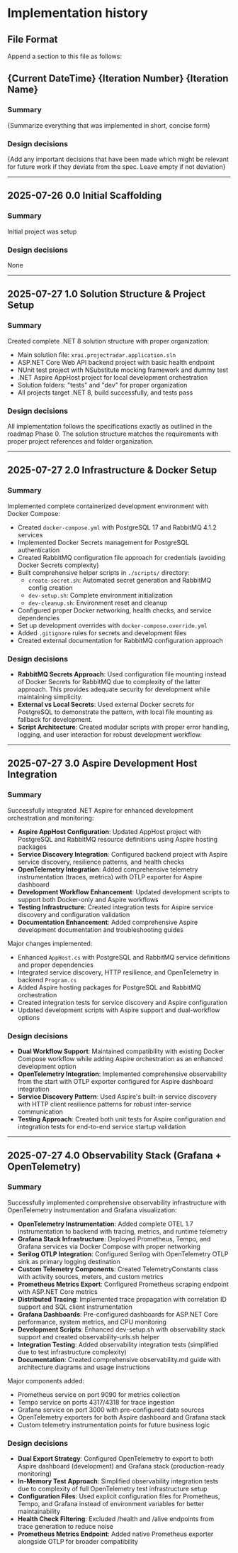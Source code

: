 # Implementation history

## File Format

Append a section to this file as follows:

## {Current DateTime} {Iteration Number} {Iteration Name}

### Summary

{Summarize everything that was implemented in short, concise form}

### Design decisions

{Add any important decisions that have been made which might be relevant for future work if they deviate from the spec. Leave empty if not deviation}

---

## 2025-07-26 0.0 Initial Scaffolding

### Summary

Initial project was setup

### Design decisions

None

---

## 2025-07-27 1.0 Solution Structure & Project Setup

### Summary

Created complete .NET 8 solution structure with proper organization:
- Main solution file: `xrai.projectradar.application.sln`
- ASP.NET Core Web API backend project with basic health endpoint
- NUnit test project with NSubstitute mocking framework and dummy test
- .NET Aspire AppHost project for local development orchestration
- Solution folders: "tests" and "dev" for proper organization
- All projects target .NET 8, build successfully, and tests pass

### Design decisions

All implementation follows the specifications exactly as outlined in the roadmap Phase 0. The solution structure matches the requirements with proper project references and folder organization.

---

## 2025-07-27 2.0 Infrastructure & Docker Setup

### Summary

Implemented complete containerized development environment with Docker Compose:
- Created `docker-compose.yml` with PostgreSQL 17 and RabbitMQ 4.1.2 services
- Implemented Docker Secrets management for PostgreSQL authentication
- Created RabbitMQ configuration file approach for credentials (avoiding Docker Secrets complexity)
- Built comprehensive helper scripts in `./scripts/` directory:
  - `create-secret.sh`: Automated secret generation and RabbitMQ config creation
  - `dev-setup.sh`: Complete environment initialization
  - `dev-cleanup.sh`: Environment reset and cleanup
- Configured proper Docker networking, health checks, and service dependencies
- Set up development overrides with `docker-compose.override.yml`
- Added `.gitignore` rules for secrets and development files
- Created external documentation for RabbitMQ configuration approach

### Design decisions

- **RabbitMQ Secrets Approach**: Used configuration file mounting instead of Docker Secrets for RabbitMQ due to complexity of the latter approach. This provides adequate security for development while maintaining simplicity.
- **External vs Local Secrets**: Used external Docker secrets for PostgreSQL to demonstrate the pattern, with local file mounting as fallback for development.
- **Script Architecture**: Created modular scripts with proper error handling, logging, and user interaction for robust development workflow.

---

## 2025-07-27 3.0 Aspire Development Host Integration

### Summary

Successfully integrated .NET Aspire for enhanced development orchestration and monitoring:
- **Aspire AppHost Configuration**: Updated AppHost project with PostgreSQL and RabbitMQ resource definitions using Aspire hosting packages
- **Service Discovery Integration**: Configured backend project with Aspire service discovery, resilience patterns, and health checks
- **OpenTelemetry Integration**: Added comprehensive telemetry instrumentation (traces, metrics) with OTLP exporter for Aspire dashboard
- **Development Workflow Enhancement**: Updated development scripts to support both Docker-only and Aspire workflows
- **Testing Infrastructure**: Created integration tests for Aspire service discovery and configuration validation
- **Documentation Enhancement**: Added comprehensive Aspire development documentation and troubleshooting guides

Major changes implemented:
- Enhanced `AppHost.cs` with PostgreSQL and RabbitMQ service definitions and proper dependencies
- Integrated service discovery, HTTP resilience, and OpenTelemetry in backend `Program.cs`
- Added Aspire hosting packages for PostgreSQL and RabbitMQ orchestration
- Created integration tests for service discovery and Aspire configuration
- Updated development scripts with Aspire support and dual-workflow options

### Design decisions

- **Dual Workflow Support**: Maintained compatibility with existing Docker Compose workflow while adding Aspire orchestration as an enhanced development option
- **OpenTelemetry Integration**: Implemented comprehensive observability from the start with OTLP exporter configured for Aspire dashboard integration
- **Service Discovery Pattern**: Used Aspire's built-in service discovery with HTTP client resilience patterns for robust inter-service communication
- **Testing Approach**: Created both unit tests for Aspire configuration and integration tests for end-to-end service startup validation

---

## 2025-07-27 4.0 Observability Stack (Grafana + OpenTelemetry)

### Summary

Successfully implemented comprehensive observability infrastructure with OpenTelemetry instrumentation and Grafana visualization:
- **OpenTelemetry Instrumentation**: Added complete OTEL 1.7 instrumentation to backend with tracing, metrics, and runtime telemetry
- **Grafana Stack Infrastructure**: Deployed Prometheus, Tempo, and Grafana services via Docker Compose with proper networking
- **Serilog OTLP Integration**: Configured Serilog with OpenTelemetry OTLP sink as primary logging destination
- **Custom Telemetry Components**: Created TelemetryConstants class with activity sources, meters, and custom metrics
- **Prometheus Metrics Export**: Configured Prometheus scraping endpoint with ASP.NET Core metrics
- **Distributed Tracing**: Implemented trace propagation with correlation ID support and SQL client instrumentation
- **Grafana Dashboards**: Pre-configured dashboards for ASP.NET Core performance, system metrics, and CPU monitoring
- **Development Scripts**: Enhanced dev-setup.sh with observability stack support and created observability-urls.sh helper
- **Integration Testing**: Added observability integration tests (simplified due to test infrastructure complexity)
- **Documentation**: Created comprehensive observability.md guide with architecture diagrams and usage instructions

Major components added:
- Prometheus service on port 9090 for metrics collection
- Tempo service on ports 4317/4318 for trace ingestion
- Grafana service on port 3000 with pre-configured data sources
- OpenTelemetry exporters for both Aspire dashboard and Grafana stack
- Custom telemetry instrumentation points for future business logic

### Design decisions

- **Dual Export Strategy**: Configured OpenTelemetry to export to both Aspire dashboard (development) and Grafana stack (production-ready monitoring)
- **In-Memory Test Approach**: Simplified observability integration tests due to complexity of full OpenTelemetry test infrastructure setup
- **Configuration Files**: Used explicit configuration files for Prometheus, Tempo, and Grafana instead of environment variables for better maintainability
- **Health Check Filtering**: Excluded /health and /alive endpoints from trace generation to reduce noise
- **Prometheus Metrics Endpoint**: Added native Prometheus exporter alongside OTLP for broader compatibility

